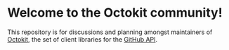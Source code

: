 # Welcome to the Octokit community!

This repository is for discussions and planning amongst maintainers of [Octokit](https://github.com/octokit), the set of client libraries for the [GitHub API](https://developer.github.com/).
